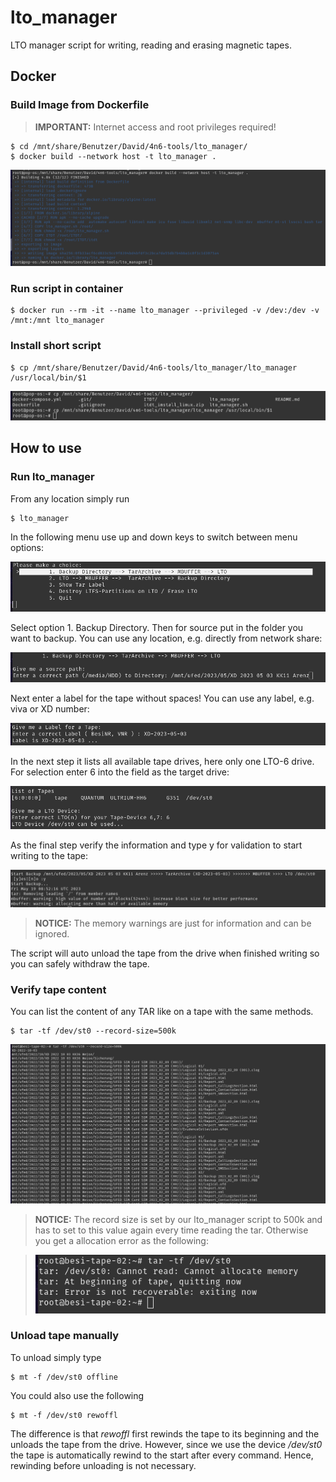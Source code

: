 
# lto_manager

LTO manager script for writing, reading and erasing magnetic tapes.

## Docker

### Build Image from Dockerfile

> **IMPORTANT:**  Internet access and root privileges required!

	$ cd /mnt/share/Benutzer/David/4n6-tools/lto_manager/
	$ docker build --network host -t lto_manager .
	
![Docker build image](docker-build.png)

### Run script in container
	
	$ docker run --rm -it --name lto_manager --privileged -v /dev:/dev -v /mnt:/mnt lto_manager
	
### Install short script

	$ cp /mnt/share/Benutzer/David/4n6-tools/lto_manager/lto_manager /usr/local/bin/$1
	
![Install short script](install.png)

## How to use
### Run lto_manager
From any location simply run

	$ lto_manager
In the following menu use up and down keys to switch between menu options:

![menu](menu.png)

Select option 1. Backup Directory.
Then for source put in the folder you want to backup. You can use any location, e.g. directly from network share:

![enter source path](path.png)

Next enter a label for the tape without spaces! You can use any label, e.g. viva or XD number:

![enter label](label.png)

In the next step it lists all available tape drives, here only one LTO-6 drive. For selection enter 6 into the field as the target drive:

![drive](drive.png)

As the final step verify the information and type y for validation to start writing to the tape:

![validation](validation.png)

> **NOTICE:**  The memory warnings are just for information and can be ignored.

The script will auto unload the tape from the drive when finished writing so you can safely withdraw the tape.

### Verify tape content
You can list the content of any TAR like on a tape with the same methods.

	$ tar -tf /dev/st0 --record-size=500k
	
![tar listing](listing.png)

> **NOTICE:**  The record size is set by our lto_manager script to 500k and has to set to this value again every time reading the tar. Otherwise you get a allocation error as the following:

> ![error](error.png)

### Unload tape manually
To unload simply type

	$ mt -f /dev/st0 offline
	
You could also use the following

	$ mt -f /dev/st0 rewoffl

The difference is that *rewoffl* first rewinds the tape to its beginning and the unloads the tape from the drive. However, since we use the device */dev/st0* the tape is automatically rewind to the start after every command. Hence, rewinding before unloading is not necessary.

